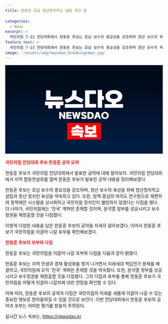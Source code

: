 ```yaml
---
title: 한동훈 호남 청년정치학교 설립 추진 중

categories:
  - News
excerpt: >
  국민의힘 7·23 전당대회에서 한동훈 후보는 호남 보수의 중요성을 강조하며 청년 보수의 육성과 지역 민생·경제 활성화를 약속했다. 그는 정책 중심의 당 개혁과 국민의힘 지지자들의 웰빙을 강조하면서, 당 내부의 인신공격과 비방을 거부하고 당의 미래를 위해 변화하겠다고 밝혔다. 또한 윤석열 정부를 성공시키고 보수정권 재창출을 약속했다.
feature_text: >
  국민의힘 7·23 전당대회에서 한동훈 후보는 호남 보수의 중요성을 강조하며 청년 보수의 육성과 지역 민생·경제 활성화를 약속했다. 그는 정책 중심의 당 개혁과 국민의힘 지지자들의 웰빙을 강조하면서, 당 내부의 인신공격과 비방을 거부하고 당의 미래를 위해 변화하겠다고 밝혔다. 또한 윤석열 정부를 성공시키고 보수정권 재창출을 약속했다.
image: '/assets/img/newsdao_breakingnews.jpg'
---
```


<p><img src="/assets/img/newsdao_breakingnews.jpg" alt="cryptoinkorea 속보" /></p>

<p><b><span style="color: #ee2323;">국민의힘 전당대회 후보 한동훈 공약 요약</span></b></p>

<p>한동훈 후보가 국민의힘 전당대회에서 발표한 공약에 대해 알아보자. 국민의힘 전당대회에서 지역 합동연설회를 열며 한동훈 후보가 발표한 공약 내용을 정리해보겠다.</p>

<p>한동훈 후보는 호남 보수의 중요성을 강조하며, 청년 보수의 육성을 위해 청년정치학교 설립과 청년 정치인 육성을 약속하고 있다. 또한, 정책 중심의 여의도 연구원으로 재편하여 정책제안 시스템을 상시화하고 국민의힘 정치인이 웰빙하지 않겠다는 다짐을 했다. 더 나아가, 국민의힘에는 '친국' 계파만 존재할 것이며, 윤석열 정부를 성공시키고 보수정권을 재창출할 것을 다짐했다.</p>

<p>이렇게 다양한 내용을 담은 한동훈 후보의 공약을 자세히 알아보겠다. 이어서 한동훈 후보가 국민의힘을 이끌어 나갈 포부를 확인해보겠다. </p>

<p><b><span style="color: #ee2323;">한동훈 후보의 포부와 다짐</span></b></p>

<p>한동훈 후보는 국민의힘을 이끌어 나갈 포부와 다짐을 다음과 같이 밝혔다. </p>

<p>한동훈 후보는 지역 민생과 경제 활성화를 챙겨 나가면서 미래세대 책임전가 문제를 해결하고, 국민의힘에 오직 '친국' 계파만 존재할 것을 약속했다. 또한, 윤석열 정부를 성공시키고 보수정권을 재창출할 것을 다짐했다. 그의 다짐과 포부를 통해 한동훈 후보가 국민의힘을 어떻게 이끌어 나갈지에 대한 전망을 확인할 수 있다.</p>

<p>이에 따라, 한동훈 후보의 공약과 다짐은 국민의힘의 미래를 새롭게 이끌어 나갈 수 있는 중요한 행보로 받아들여질 수 있을 것으로 보인다. 이번 전당대회에서 한동훈 후보의 공약과 포부는 어떠한 평가를 받을지 주목된다.</p>
실시간 뉴스 속보는, <a href="https://newsdao.kr" rel="dofollow">https://newsdao.kr</a>


